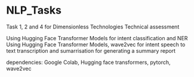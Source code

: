 # NLP_Tasks
Task 1, 2 and 4 for Dimensionless Technologies Technical assessment

Using Hugging Face Transformer Models for intent classification and NER
Using Hugging Face Transformer Models, wave2vec for intent speech to text transcription and sumarrisation for generating a summary report

dependencies: Google Colab, Hugging face transformers, pytorch, wave2vec
